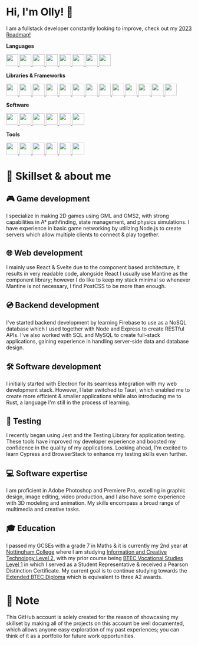 # Hi, I'm Olly! 👋
I am a fullstack developer constantly looking to improve, check out my [2023 Roadmap!](https://ollyfn.github.io/)

**Languages**
<div>
  <a href="https://developer.mozilla.org/en-US/docs/Learn/JavaScript/First_steps/What_is_JavaScript">
  <img src="https://cdn.simpleicons.org/javascript/black/white" width="32px" height="32px" />
  </a>
  <a href="https://www.typescriptlang.org/">
  <img src="https://cdn.simpleicons.org/typescript/black/white" width="32px" height="32px" />
  </a>
  <a href="https://en.wikipedia.org/wiki/HTML">
  <img src="https://cdn.simpleicons.org/html5/black/white" width="32px" height="32px" />
  </a>
  <a href="https://en.wikipedia.org/wiki/CSS">
  <img src="https://cdn.simpleicons.org/css3/black/white" width="32px" height="32px" />
  </a>
  <a href="https://svelte.dev/">
  <img src="https://cdn.simpleicons.org/svelte/black/white" width="32px" height="32px" />
  </a>
  <a href="https://gamemaker.io/">
  <img src="https://cdn.simpleicons.org/gamemaker/black/white" width="32px" height="32px" />
  </a>
  <a href="https://en.wikipedia.org/wiki/Markdown">
  <img src="https://cdn.simpleicons.org/markdown/black/white" width="32px" height="32px" />
  </a>
  <a href="https://en.wikipedia.org/wiki/SVG">
  <img src="https://cdn.simpleicons.org/svg/black/white" width="32px" height="32px" />
  </a>
</div>

**Libraries & Frameworks**
<div>
  <a href="https://react.dev/">
  <img src="https://cdn.simpleicons.org/react/black/white" width="32px" height="32px" />
  </a>
  <a href="https://nodejs.org">
  <img src="https://cdn.simpleicons.org/nodedotjs/black/white" width="32px" height="32px" />
  </a>
  <a href="https://expressjs.com/">
  <img src="https://cdn.simpleicons.org/express/black/white" width="32px" height="32px" />
  </a>
  <a href="https://redux.js.org">
  <img src="https://cdn.simpleicons.org/redux/black/white" width="32px" height="32px" />
  </a>
  <a href="https://jestjs.io/">
  <img src="https://cdn.simpleicons.org/jest/black/white" width="32px" height="32px" />
  </a>
  <a href="https://mantine.dev/">
  <img src="https://cdn.simpleicons.org/mantine/black/white" width="32px" height="32px" />
  </a>
  <a href="https://www.npmjs.com/package/babel-plugin-react-css-modules">
  <img src="https://cdn.simpleicons.org/cssmodules/black/white" width="32px" height="32px" />
  </a>
  <a href="https://prettier.io">
  <img src="https://cdn.simpleicons.org/prettier/black/white" width="32px" height="32px" />
  </a>
  <a href="https://postcss.org/">
  <img src="https://cdn.simpleicons.org/postcss/black/white" width="32px" height="32px" />
  </a>
  <a href="https://www.electronjs.org/">
  <img src="https://cdn.simpleicons.org/electron/black/white" width="32px" height="32px" />
  </a>
  <a href="https://tauri.app/">
  <img src="https://cdn.simpleicons.org/tauri/black/white" width="32px" height="32px" />
  </a>
  <a href="https://www.dotenv.org/">
  <img src="https://cdn.simpleicons.org/dotenv/black/white" width="32px" height="32px" />
  </a>
  <a href="https://socket.io/">
  <img src="https://cdn.simpleicons.org/socketdotio/black/white" width="32px" height="32px" />
  </a>
</div>

**Software**
<div>
  <a href="https://www.mysql.com/">
  <img src="https://cdn.simpleicons.org/mysql/black/white" width="32px" height="32px" />
  </a>
  <a href="https://code.visualstudio.com/">
  <img src="https://cdn.simpleicons.org/visualstudiocode/black/white" width="32px" height="32px" />
  </a>
  <a href="https://git-scm.com/">
  <img src="https://cdn.simpleicons.org/git/black/white" width="32px" height="32px" />
  </a>
  <a href="https://www.adobe.com/uk/products/photoshop">
  <img src="https://cdn.simpleicons.org/adobephotoshop/black/white" width="32px" height="32px" />
  </a>
  <a href="https://www.adobe.com/uk/products/premiere">
  <img src="https://cdn.simpleicons.org/adobepremierepro/black/white" width="32px" height="32px" />
  </a>
  <a href="https://www.blender.org/">
  <img src="https://cdn.simpleicons.org/blender/black/white" width="32px" height="32px" />
  </a>
</div>

**Tools**
<div>
  <a href="https://firebase.google.com/">
  <img src="https://cdn.simpleicons.org/firebase/black/white" width="32px" height="32px" />
  </a>
  <a href="https://vitejs.dev/">
  <img src="https://cdn.simpleicons.org/vite/black/white" width="32px" height="32px" />
  </a>
  <a href="https://github.com/">
  <img src="https://cdn.simpleicons.org/github/black/white" width="32px" height="32px" />
  </a>
  <a href="https://www.canva.com/">
  <img src="https://cdn.simpleicons.org/canva/black/white" width="32px" height="32px" />
  </a>
  <a href="https://www.npmjs.com/">
  <img src="https://cdn.simpleicons.org/npm/black/white" width="32px" height="32px" />
  </a>
  <a href="https://trello.com/">
  <img src="https://cdn.simpleicons.org/trello/black/white" width="32px" height="32px" />
  </a>
</div>

# 🧑‍ Skillset & about me 
## 🎮 Game development
I specialize in making 2D games using GML and GMS2, with strong capabilities in A* pathfinding, state management, and physics simulations. I have experience in basic game networking by utilizing Node.js to create servers which allow multiple clients to connect & play together.

## 🌐 Web development
I mainly use React & Svelte due to the component based architecture, it results in very readable code, alongside React I usually use Mantine as the component library; however I do like to keep my stack minimal so whenever Mantine is not necessary, I find PostCSS to be more than enough.

## 💿 Backend development
I've started backend development by learning Firebase to use as a NoSQL database which I used together with Node and Express to create RESTful APIs. I've also worked with SQL and MySQL to create full-stack applications, gaining experience in handling server-side data and database design.

## 🛠️ Software development
I initially started with Electron for its seamless integration with my web development stack. However, I later switched to Tauri, which enabled me to create more efficient & smaller applications while also introducing me to Rust, a language I'm still in the process of learning.

## 🧪 Testing
I recently began using Jest and the Testing Library for application testing. These tools have improved my developer experience and boosted my confidence in the quality of my applications. Looking ahead, I'm excited to learn Cypress and BrowserStack to enhance my testing skills even further.

## 💻 Software expertise
I am proficient in Adobe Photoshop and Premiere Pro, excelling in graphic design, image editing, video production, and I also have some experience with 3D modeling and animation. My skills encompass a broad range of multimedia and creative tasks.

## 🎓 Education
I passed my GCSEs with a grade 7 in Maths & it is currently my 2nd year at [Nottingham College](https://www.nottinghamcollege.ac.uk/) where I am studying [Information and Creative Technology Level 2](https://www.nottinghamcollege.ac.uk/courses/information-and-creative-technology-btec-level-1-full-time), with my prior course being [BTEC Vocational Studies Level 1](https://www.nottinghamcollege.ac.uk/courses/progress-to-level-2) in which I served as a Student Representative & received a Pearson Distinction Certificate. My current goal is to continue studying towards the [Extended BTEC Diploma](https://en.wikipedia.org/wiki/BTEC_Extended_Diploma) which is equivalent to three A2 awards.

# 📕 Note
This GitHub account is solely created for the reason of showcasing my skillset by making all of the projects on this account be well documented, which allows anyone easy exploration of my past experiences; you can think of it as a portfolio for future work opportunities.
